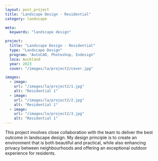```yaml
---
layout: post_project
title: "Landscape Design - Residential"
category: landscape

meta:
  keywords: "landscape design"

project:
  title: "Landscape Design - Residential"
  type: "Landscape Design"
  program: "AutoCAD, Photoshop, Indesign"
  loca: Auckland
  year: 2023
  cover: "/images/la/project2/cover.jpg"

images:
  - image:
    url: "/images/la/project2/1.jpg"
    alt: "Residential 1"
  - image:
    url: "/images/la/project2/2.jpg"
    alt: "Residential 1"
  - image:
    url: "/images/la/project2/3.jpg"
    alt: "Residential 1"
---
```

<p>This project involves close collaboration with the team to deliver the best outcome in landscape design. My design principle is to create an environment that is both beautiful and practical, while also enhancing privacy between neighbourhoods and offering an exceptional outdoor experience for residents.</p>
